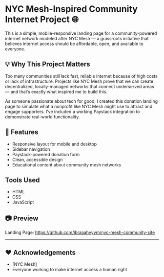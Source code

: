 # NYC Mesh-Inspired Community Internet Project 🌐
This is a simple, mobile-responsive landing page for a community-powered internet network modeled after NYC Mesh — a grassroots initiative that believes internet access should be affordable, open, and available to everyone.

## 💡 Why This Project Matters

Too many communities still lack fast, reliable internet because of high costs or lack of infrastructure. Projects like NYC Mesh prove that we can create decentralized, locally-managed networks that connect underserved areas — and that’s exactly what inspired me to build this.

As someone passionate about tech for good, I created this donation landing page to simulate what a nonprofit like NYC Mesh might use to attract and engage supporters. I’ve included a working Paystack integration to demonstrate real-world functionality.

## 🚀 Features

- Responsive layout for mobile and desktop
- Sidebar navigation
- Paystack-powered donation form
- Clean, accessible design
- Educational content about community mesh networks

## Tools Used
- HTML
- CSS
- JavaScript

## 📷 Preview
Landing Page: https://github.com/ibraaahyyym/nyc-mesh-community-site

---

## ❤️ Acknowledgements

- [NYC Mesh]
- Everyone working to make internet access a human right

